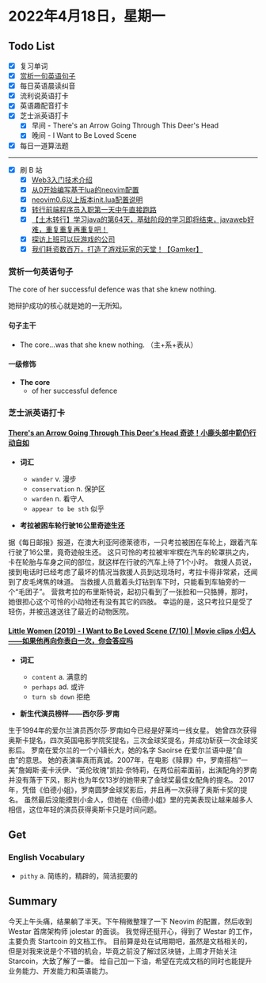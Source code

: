 # 2022年4月18日，星期一
## Todo List

- [x] 复习单词
- [x] [赏析一句英语句子](#赏析一句英语句子)
- [x] 每日英语晨读纠音
- [x] 流利说英语打卡
- [x] 英语趣配音打卡
- [x] 芝士派英语打卡
  - [x] 早间 - There's an Arrow Going Through This Deer's Head
  - [x] 晚间 - I Want to Be Loved Scene
- [x] 每日一道算法题
--------
- [x] 刷 B 站
  - [x] [Web3入门技术介绍](https://b23.tv/WayKVvr)
  - [x] [从0开始编写基于lua的neovim配置](https://b23.tv/NLrVQol)
  - [x] [neovim0.6以上版本init.lua配置说明](https://b23.tv/HOSpyEF)
  - [x] [转行前端程序员入职第一天中午直接跑路](https://b23.tv/jikqlof)
  - [x] [【土木转行】学习java的第64天，基础阶段的学习即将结束，javaweb好难，重复重复再重复吧！](https://b23.tv/O2zo3mp)
  - [x] [探访上班可以玩游戏的公司](https://b23.tv/v9H9lAL)
  - [x] [我们耗资数百万，打造了游戏玩家的天堂！【Gamker】](https://b23.tv/IbgWydt)

### 赏析一句英语句子

The core of her successful defence was that she knew nothing.

她辩护成功的核心就是她的一无所知。

#### 句子主干

- The core...was that she knew nothing. （主+系+表从）

#### 一级修饰

- **The core**
  - of her successful defence

### 芝士派英语打卡

#### [There's an Arrow Going Through This Deer's Head 奇迹！小鹿头部中箭仍行动自如](https://reading.baicizhan.com/h5/listen-movie.html?id=623&wxapp=mint_danni_ear#/home)

- **词汇**

  - `wander` v. 漫步
  - `conservation` n. 保护区
  - `warden` n. 看守人
  - `appear to be sth` 似乎

- **考拉被困车轮行驶16公里奇迹生还**

据《每日邮报》报道，在澳大利亚阿德莱德市，一只考拉被困在车轮上，跟着汽车行驶了16公里，竟奇迹般生还。
这只可怜的考拉被牢牢楔在汽车的轮罩拱之内，卡在轮胎与车身之间的部位，就这样在行驶的汽车上待了1个小时。
救援人员说，接到电话时已经考虑了最坏的情况当救援人员到达现场时，考拉卡得非常紧，还闻到了皮毛烤焦的味道。
当救援人员戴着头灯钻到车下时，只能看到车轴旁的一个“毛团子”。
营救考拉的布里斯特说，起初只看到了一张脸和一只胳膊，那时，她很担心这个可怜的小动物还有没有其它的四肢。
幸运的是，这只考拉只是受了轻伤，并被迅速送往了最近的动物医院。

#### [Little Women (2019) - I Want to Be Loved Scene (7/10) | Movie clips 小妇人——如果他再向你表白一次，你会答应吗](http://reading.baicizhan.com/h5/listen-movie.html?id=626&wxapp=mint_danni_ear#/home)

- **词汇**

  - `content` a. 满意的
  - `perhaps` ad. 或许
  - `turn sb down` 拒绝

- **新生代演员榜样——西尔莎·罗南**

生于1994年的爱尔兰演员西尔莎·罗南如今已经是好莱坞一线女星。
她曾四次获得奥斯卡提名，四次英国电影学院奖提名，三次金球奖提名，并成功斩获一次金球奖影后。
罗南在爱尔兰的一个小镇长大，她的名字 Saoirse 在爱尔兰语中是“自由”的意思。
她的表演率真而真诚。2007年，在电影《赎罪》中，罗南搭档“一美”詹姆斯·麦卡沃伊、“英伦玫瑰”凯拉·奈特莉，在两位前辈面前，出演配角的罗南并没有落于下风，影片也为年仅13岁的她带来了金球奖最佳女配角的提名。
2017年，凭借《伯德小姐》，罗南圆梦金球奖影后，并且再一次获得了奥斯卡奖的提名。
虽然最后没能摸到小金人，但她在《伯德小姐》里的完美表现让越来越多人相信，这位年轻的演员获得奥斯卡只是时间问题。

## Get
### English Vocabulary

- `pithy` a. 简练的，精辟的，简洁扼要的

## Summary

今天上午头痛，结果躺了半天。下午稍微整理了一下 Neovim 的配置，然后收到 Westar 首席架构师 jolestar 的面谈。
我觉得还挺开心，得到了 Westar 的工作，主要负责 Startcoin 的文档工作。
目前算是处在试用期吧，虽然是文档相关的，但是对我来说是个不错的机会，毕竟之前没了解过区块链，上周才开始关注 Starcoin，大致了解了一番。
给自己加一下油，希望在完成文档的同时也能提升业务能力、开发能力和英语能力。
